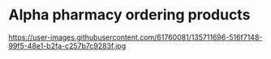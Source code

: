 # Alpha pharmacy ordering products
https://user-images.githubusercontent.com/61760081/135711696-516f7148-99f5-48e1-b2fa-c257b7c9283f.jpg
